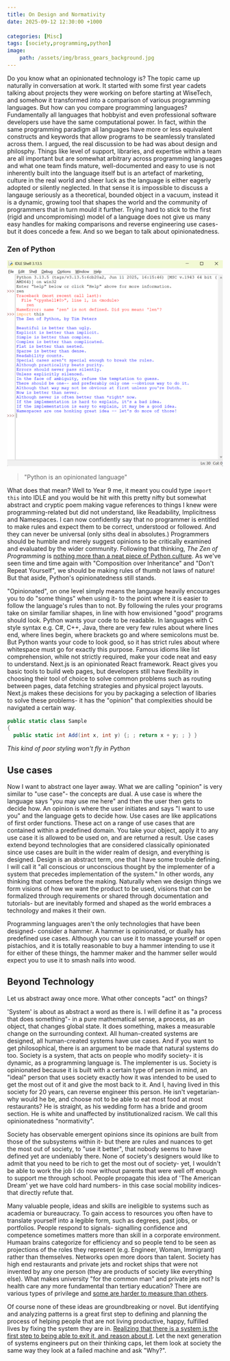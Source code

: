 ```yaml
---
title: On Design and Normativity
date: 2025-09-12 12:30:00 +1000

categories: [Misc]
tags: [society,programming,python]
image:
    path: /assets/img/brass_gears_background.jpg
---
```


Do you know what an opinionated technology is? The topic came up naturally in conversation at work. It started with some first year cadets talking about projects they were working on before starting at WiseTech, and somehow it transformed into a comparison of various programming languages. But how can you compare programming languages? Fundamentally all languages that hobbyist and even professional software developers use have the same computational power. In fact, within the same programming paradigm all languages have more or less equivalent constructs and keywords that allow programs to be seamlessly translated across them. I argued, the real discussion to be had was about design and philosphy. Things like level of support, libraries, and expertise within a team are all important but are somewhat arbitrary across programming languages and what one team finds mature, well-documented and easy to use is not inherently built into the language itself but is an artefact of marketing, culture in the real world and sheer luck as the language is either eagerly adopted or silently neglected. In that sense it is impossible to discuss a langauge seriously as a theoretical, bounded object in a vacuum, instead it is a dynamic, growing tool that shapes the world and the community of programmers that in turn mould it further. Trying hard to stick to the first (rigid and uncompromising) model of a language does not give us many easy handles for making comparisons and reverse engineering use cases- but it does concede a few. And so we began to talk about opinionatedness.

### Zen of Python

![Import this](/assets/img/import_this.png)

> "Python is an opinionated language"

What does that mean? Well to Year 9 me, it meant you could type `import this` into IDLE and you would be hit with this pretty nifty but somewhat abstract and cryptic poem making vague references to things I knew were programming-related but did not understand, like Readability, Implicitness and Namespaces. I can now confidently say that no programmer is entitled to make rules and expect them to be correct, understood or followed. And they can never be universal (only siths deal in absolutes.)  Programmers should be humble and merely suggest opinions to be critically examined and evaluated by the wider community. Following that thinking, *The Zen of Programming* is [nothing more than a neat piece of Python culture](https://www.reddit.com/r/programming/comments/9ga0m4/comment/e6310nw/?utm_source=share&utm_medium=web3x&utm_name=web3xcss&utm_term=1&utm_content=share_button). As we've seen time and time again with "Composition over Inheritance" and "Don't Repeat Yourself", we should be making rules of thumb not laws of nature! But that aside, Python's opinionatedness still stands.

"Opinionated", on one level simply means the language heavily encourages you to do "some things" when using it- to the point where it is easier to follow the language's rules than to not. By following the rules your programs take on similar familiar shapes, in line with how envisioned "good" programs should look. Python wants your code to be readable. In languages with C style syntax e.g. C#, C++, Java, there are very few rules about where lines end, where lines begin, where brackets go and where semicolons must be. But Python wants your code to look good, so it has strict rules about where whitespace must go for exactly this purpose. Famous idioms like list comprehension, while not strictly required, make your code neat and easy to understand. Next.js is an opinionated React framework. React gives you basic tools to build web pages, but developers still have flexibility in choosing their tool of choice to solve common problems such as routing between pages, data fetching strategies and physical project layouts. Next.js makes these decisions for you by packaging a selection of libaries to solve these problems- it has the "opinion" that complexities should be navigated a certain way.

```csharp
public static class Sample
{
  public static int Add(int x, int y) {; ; return x + y; ; } }
```
*This kind of poor styling won't fly in Python*

## Use cases

Now I want to abstract one layer away. What we are calling "opinion" is very similar to "use case"- the concepts are dual. A use case is where the language says "you may use me here" and then the user then gets to decide how. An opinion is where the user initiates and says "I want to use you" and the language gets to decide how. Use cases are like applications of first order functions. These act on a range of use cases that are contained within a predefined domain. You take your object, apply it to any use case it is allowed to be used on, and are returned a result. Use cases extend beyond technologies that are considered classically opinionated since use cases are built in the wider realm of design, and everything is designed. Design is an abstract term, one that I have some trouble defining. I will call it "all conscious or unconscious thought by the implementer of a system that precedes implementation of the system." In other words, any thinking that comes before the making. Naturally when we design things we form visions of how we want the product to be used, visions that *can* be formalized through requirements or shared through documentation and tutorials- but are inevitably formed and shaped as the world embraces a technology and makes it their own.

Programming languages aren't the only technologies that have been designed- consider a hammer. A hammer is opinionated, or dually has predefined use cases. Although you can use it to massage yourself or open pistachios, and it is totally reasonable to buy a hammer intending to use it for either of these things, the hammer maker and the hammer seller would expect you to use it to smash nails into wood.

## Beyond Technology

Let us abstract away once more. What other concepts "act" on things?

'System' is about as abstract a word as there is. I will define it as "a process that does something"- in a pure mathematical sense, a process, as an object, that changes global state. It does something, makes a measurable change on the surrounding context. All human-created systems are designed, all human-created systems have use cases. And if you want to get philosophical, there is an argument to be made that natural systems do too. Society is a system, that acts on people who modify society- it is dynamic, as a programming language is. The implementer is us. Society is opinionated because it is built with a certain type of person in mind, an "ideal" person that uses society exactly how it was intended to be used to get the most out of it and give the most back to it. And I, having lived in this society for 20 years, can reverse engineer this person. He isn't vegetarian- why would he be, and choose not to be able to eat most food at most restaurants? He is straight, as his wedding form has a bride and groom section. He is white and unaffected by institutionalized racism. We call this opinionatedness "normativity".

Society has observable emergent opinions since its opinions are built from those of the subsystems within it- but there are rules and nuances to get the most out of society, to "use it better", that nobody seems to have defined yet are undeniably there. None of society's designers would like to admit that you need to be rich to get the most out of society- yet, I wouldn't be able to work the job I do now without parents that were well off enough to support me through school. People propagate this idea of 'The American Dream' yet we have cold hard numbers- in this case social mobility indices- that directly refute that.

Many valuable people, ideas and skills are ineligible to systems such as academia or bureaucracy. To gain access to resources you often have to translate yourself into a legible form, such as degrees, past jobs, or portfolios. People respond to signals- signalling confidence and competence sometimes matters more than skill in a corporate environment. Humaan brains categorize for efficiency and so people tend to be seen as projections of the roles they represent (e.g. Engineer, Woman, Immigrant) rather than themselves. Networks open more doors than talent. Society has high end restaurants and private jets and rocket ships that were not invented by any one person (they are products of society like everything else). What makes university "for the common man" and private jets not? Is health care any more fundamental than tertiary education? There are various types of privilege and [some are harder to measure than others](https://www.rnz.co.nz/news/the-wireless/373065/the-pencilsword-on-a-plate).

Of course none of these ideas are groundbreaking or novel. But identifying and analyzing patterns is a great first step to defining and planning the process of helping people that are not living productive, happy, fulfilled lives by fixing the system they are in. [Realizing that there is a system is the first step to being able to exit it, and reason about it](https://www.physixfan.com/wp-content/files/GEBen.pdf#page=45). Let the next generation of systems engineers put on their thinking caps, let them look at society the same way they look at a failed machine and ask "Why?".